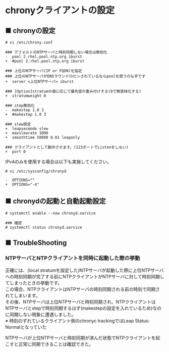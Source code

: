 # chronyクライアントの設定
## ■ chronyの設定
```
# vi /etc/chrony.conf
```
```
### デフォルトのNTPサーバと時刻同期しない場合は無効化
-  pool 2.rhel.pool.ntp.org iburst
+  #pool 2.rhel.pool.ntp.org iburst

### 上位のNTPサーバ(IP or FQDN)を指定
### 上位のNTPサーバがDNSラウンドロビンされているならpoolを使うのも手です
+  server <上位NTPサーバ> iburst

### [Option]stratumの値に応じて優先度の重み付けする(0で無意味化する)
+  stratumweight 0

### step無効化
-  makestep 1.0 3
+  #makestep 1.0 3

### slew設定
+  leapsecmode slew
+  maxslewrate 1000
+  smoothtime 50000 0.01 leaponly

### クライアントとして動作させます。(123ポートでListenをしない)
+  port 0
```
IPv4のみを使用する場合は以下も実施してください。
```
# vi /etc/sysconfig/chronyd
```
```
-  OPTIONS=""
+  OPTIONS="-4"
```
## ■ chronydの起動と自動起動設定
```
# systemctl enable --now chronyd.service
```
```
### 確認
# systemctl status chronyd.service
```

## ■ TroubleShooting
### NTPサーバとNTPクライアントを同時に起動した際の挙動
正確には、(local stratumを設定した)NTPサーバが起動した際に上位NTPサーバへの時刻同期が完了する前にNTPクライアントがNTPサーバに対して時刻同期してしまったときの挙動です。  
この場合、NTPクライアントはNTPサーバの時刻同期される前の時刻で同期されてしまいます。  
その後、NTPサーバは上位NTPサーバと時刻同期され、NTPクライアントはNTPサーバとstepで時刻同期するはず(makestepの設定を入れているため)なのに同期しない現象に遭遇しました。  
※ 時刻のずれているクライアント側のchronyc trackingではLeap Status: Normalとなっていた
  
NTPサーバが上位NTPサーバと時刻同期が済んだ状態でNTPクライアントを起こすと正常に同期できることは確認できた。
